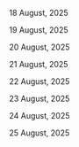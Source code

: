 18 August, 2025

19 August, 2025

20 August, 2025

21 August, 2025

22 August, 2025

23 August, 2025

24 August, 2025

25 August, 2025